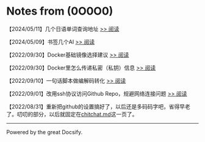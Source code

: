 # Notes from (0O0O0)

【2024/05/11】几个日语单词查询地址 [>> 阅读](japanese.md)

【2024/05/09】书签几个AI [>> 阅读](ai.md)

【2022/09/30】Docker基础镜像选择建议 [>> 阅读](docker/docker-build.md)

【2022/09/30】Docker里怎么传递私密（私钥）信息 [>> 阅读](docker/docker-secret-build.md)

【2022/09/10】一句话脚本做编解码转化 [>> 阅读](encode.md)

【2022/09/01】改用ssh协议访问Github Repo，规避网络连接问题 [>> 阅读](github-ssh.md)

【2022/08/31】重新把github的设置搞好了，以后还是多码码字吧，省得早老了。叨叨的部分，以后就固定在[chitchat.md](chitchat.md)这一页了。

------

Powered by the great Docsify.
